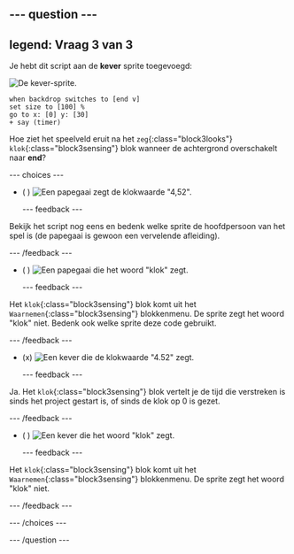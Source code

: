--- question ---
---
legend: Vraag 3 van 3
---

Je hebt dit script aan de **kever** sprite toegevoegd:

![De kever-sprite.](images/bug-sprite.png)

```blocks3
when backdrop switches to [end v]
set size to [100] % 
go to x: [0] y: [30] 
+ say (timer) 
```

Hoe ziet het speelveld eruit na het `zeg`{:class="block3looks"} `klok`{:class="block3sensing"} blok wanneer de achtergrond overschakelt naar **end**?

--- choices ---

- ( ) ![Een papegaai zegt de klokwaarde "4,52".](images/quiz_parrot_number.png)

  --- feedback ---

Bekijk het script nog eens en bedenk welke sprite de hoofdpersoon van het spel is (de papegaai is gewoon een vervelende afleiding).

  --- /feedback ---

- ( ) ![Een papegaai die het woord "klok" zegt.](images/quiz_parrot_timer.png)

  --- feedback ---

Het `klok`{:class="block3sensing"} blok komt uit het `Waarnemen`{:class="block3sensing"} blokkenmenu. De sprite zegt het woord "klok" niet. Bedenk ook welke sprite deze code gebruikt.

  --- /feedback ---

- (x) ![Een kever die de klokwaarde "4.52" zegt.](images/quiz_bug_number.png)

  --- feedback ---

Ja. Het `klok`{:class="block3sensing"} blok vertelt je de tijd die verstreken is sinds het project gestart is, of sinds de klok op 0 is gezet.

  --- /feedback ---

- ( ) ![Een kever die het woord "klok" zegt.](images/quiz_bug_timer.png)

  --- feedback ---

Het `klok`{:class="block3sensing"} blok komt uit het `Waarnemen`{:class="block3sensing"} blokkenmenu. De sprite zegt het woord "klok" niet.

  --- /feedback ---

--- /choices ---

--- /question ---





